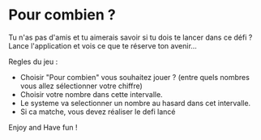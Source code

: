 # Pour combien ?

Tu n'as pas d'amis et tu aimerais savoir si tu dois te lancer dans ce défi ?
Lance l'application et vois ce que te réserve ton avenir...

Regles du jeu :

- Choisir "Pour combien" vous souhaitez jouer ? (entre quels nombres vous allez sélectionner votre chiffre)
- Choisir votre nombre dans cette intervalle.
- Le systeme va selectionner un nombre au hasard dans cet intervalle.
- Si ca matche, vous devez réaliser le defi lancé

Enjoy and Have fun !
